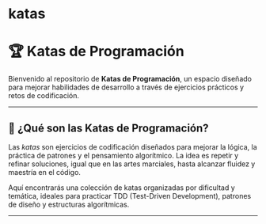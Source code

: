# katas

# 🏆 Katas de Programación 

Bienvenido al repositorio de **Katas de Programación**, un espacio diseñado para mejorar habilidades de desarrollo a través de ejercicios prácticos y retos de codificación.  



---

## 🚀 **¿Qué son las Katas de Programación?**  
Las *katas* son ejercicios de codificación diseñados para mejorar la lógica, la práctica de patrones y el pensamiento algorítmico. La idea es repetir y refinar soluciones, igual que en las artes marciales, hasta alcanzar fluidez y maestría en el código.

Aquí encontrarás una colección de katas organizadas por dificultad y temática, ideales para practicar TDD (Test-Driven Development), patrones de diseño y estructuras algorítmicas.

---



